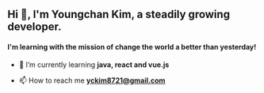 <h2 align="left">Hi 👋, I'm Youngchan Kim, a steadily growing developer.</h2>
<h4 align="left">I'm learning with the mission of change the world a better than yesterday!</h4>

- 🌱 I’m currently learning **java, react and vue.js**

- 📫 How to reach me **yckim8721@gmail.com**

<p align="left">
</p>
